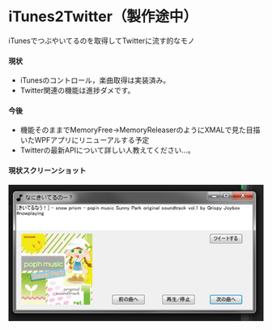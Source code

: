 iTunes2Twitter（製作途中）
==============

iTunesでつぶやいてるのを取得してTwitterに流す的なモノ

#### 現状
* iTunesのコントロール，楽曲取得は実装済み。
* Twitter関連の機能は進捗ダメです。

#### 今後
* 機能そのままでMemoryFree→MemoryReleaserのようにXMALで見た目描いたWPFアプリにリニューアルする予定
* Twitterの最新APIについて詳しい人教えてください…。

#### 現状スクリーンショット
![Screenshot](/ScreenShots/ss_1.png)
